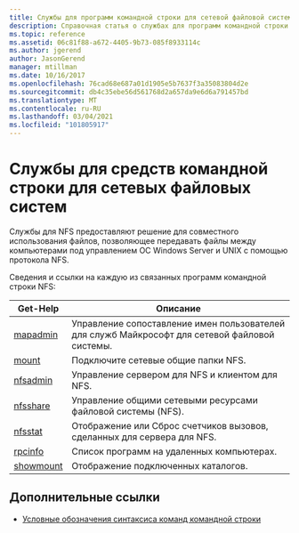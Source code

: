 ```yaml
---
title: Службы для программ командной строки для сетевой файловой системы (NFS)
description: Справочная статья о службах для программ командной строки для сетевой файловой системы (NFS)
ms.topic: reference
ms.assetid: 06c81f88-a672-4405-9b73-085f8933114c
ms.author: jgerend
author: JasonGerend
manager: mtillman
ms.date: 10/16/2017
ms.openlocfilehash: 76cad68e687a01d1905e5b7637f3a35083804d2e
ms.sourcegitcommit: db4c35ebe56d561768d2a657da9e6d6a791457bd
ms.translationtype: MT
ms.contentlocale: ru-RU
ms.lasthandoff: 03/04/2021
ms.locfileid: "101805917"
---
```

# <a name="services-for-network-file-system-command-line-tools"></a>Службы для средств командной строки для сетевых файловых систем

Службы для NFS предоставляют решение для совместного использования файлов, позволяющее передавать файлы между компьютерами под управлением ОС Windows Server и UNIX с помощью протокола NFS.

Сведения и ссылки на каждую из связанных программ командной строки NFS:

| Get-Help | Описание |
|--|--|
| [mapadmin](mapadmin.md) | Управление сопоставление имен пользователей для служб Майкрософт для сетевой файловой системы. |
| [mount](mount.md) | Подключите сетевые общие папки NFS. |
| [nfsadmin](nfsadmin.md) | Управление сервером для NFS и клиентом для NFS. |
| [nfsshare](nfsshare.md) | Управление общими сетевыми ресурсами файловой системы (NFS). |
| [nfsstat](nfsstat.md) | Отображение или Сброс счетчиков вызовов, сделанных для сервера для NFS. |
| [rpcinfo](rpcinfo.md) | Список программ на удаленных компьютерах. |
| [showmount](showmount.md) | Отображение подключенных каталогов. |

## <a name="additional-references"></a>Дополнительные ссылки

- [Условные обозначения синтаксиса команд командной строки](command-line-syntax-key.md)